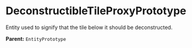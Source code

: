 # DeconstructibleTileProxyPrototype

Entity used to signify that the tile below it should be deconstructed.

**Parent:** `EntityPrototype`

